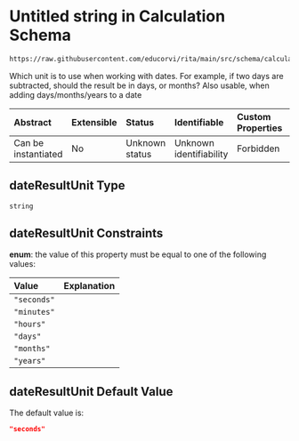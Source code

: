 # Untitled string in Calculation Schema

```txt
https://raw.githubusercontent.com/educorvi/rita/main/src/schema/calculation.json#/properties/dateResultUnit
```

Which unit is to use when working with dates. For example, if two days are subtracted, should the result be in days, or months? Also usable, when adding days/months/years to a date

| Abstract            | Extensible | Status         | Identifiable            | Custom Properties | Additional Properties | Access Restrictions | Defined In                                                                     |
| :------------------ | :--------- | :------------- | :---------------------- | :---------------- | :-------------------- | :------------------ | :----------------------------------------------------------------------------- |
| Can be instantiated | No         | Unknown status | Unknown identifiability | Forbidden         | Allowed               | none                | [calculation.json\*](../../src/schema/calculation.json "open original schema") |

## dateResultUnit Type

`string`

## dateResultUnit Constraints

**enum**: the value of this property must be equal to one of the following values:

| Value       | Explanation |
| :---------- | :---------- |
| `"seconds"` |             |
| `"minutes"` |             |
| `"hours"`   |             |
| `"days"`    |             |
| `"months"`  |             |
| `"years"`   |             |

## dateResultUnit Default Value

The default value is:

```json
"seconds"
```
